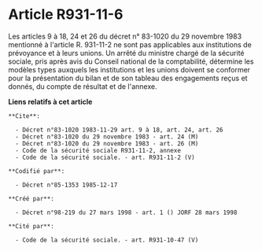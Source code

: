 # Article R931-11-6

Les articles 9 à 18, 24 et 26 du décret n° 83-1020 du 29 novembre 1983 mentionné à l'article R. 931-11-2 ne sont pas
applicables aux institutions de prévoyance et à leurs unions. Un arrêté du ministre chargé de la sécurité sociale, pris après
avis du Conseil national de la comptabilité, détermine les modèles types auxquels les institutions et les unions doivent se
conformer pour la présentation du bilan et de son tableau des engagements reçus et donnés, du compte de résultat et de
l'annexe.

**Liens relatifs à cet article**

	**Cite**:

	  - Décret n°83-1020 1983-11-29 art. 9 à 18, art. 24, art. 26
	  - Décret n°83-1020 du 29 novembre 1983 - art. 24 (M)
	  - Décret n°83-1020 du 29 novembre 1983 - art. 26 (M)
	  - Code de la sécurité sociale R931-11-2, annexe
	  - Code de la sécurité sociale. - art. R931-11-2 (V)

	**Codifié par**:

	  - Décret n°85-1353 1985-12-17

	**Créé par**:

	  - Décret n°98-219 du 27 mars 1998 - art. 1 () JORF 28 mars 1998

	**Cité par**:

	  - Code de la sécurité sociale. - art. R931-10-47 (V)
